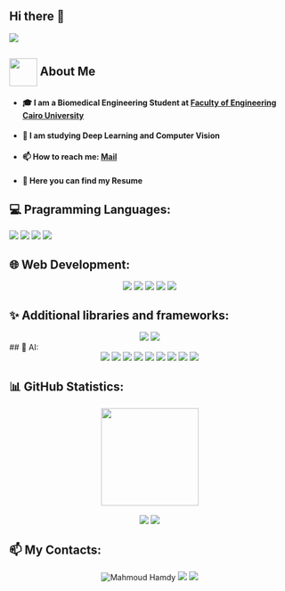 ## Hi there 👋
<p align="left"><img src="https://readme-typing-svg.herokuapp.com/?lines=I+am+Mahmoud+Hamdy."/></p>

## <img align="center"  height =50px src="https://user-images.githubusercontent.com/63050133/156777293-72a6e681-2582-4a9d-ad92-09d1181d47c7.gif"> About Me <a id = "about"></a>
  - #### 🎓 I am a Biomedical Engineering Student at <a href="http://eng.cu.edu.eg/ar/">Faculty of Engineering Cairo University</a>
  - #### 🤖 I am studying Deep Learning and Computer Vision
  - #### 📫 How to reach me: <a href="mailto:Mahmoudhamddy@gmail.com">Mail</a>
  - #### 📝 Here you can find my <a herf="https://drive.google.com/drive/folders/1JLcjIE4NabIv5WSxnU8dM1Bs3dgkeq7o">Resume</a>

## 💻 Pragramming Languages:
  <div align="center>
  <code title="Python"><img src="https://img.shields.io/badge/python-3670A0?style=flat&logo=python&logoColor=ffdd54"/></code> 
  <code title="C++"><img src="https://img.shields.io/badge/c++-%2300599C.svg?style=flat&logo=c%2B%2B&logoColor=white"/></code>
  <code title="C"><img src="https://img.shields.io/badge/c-%2300599C.svg?style=flat&logo=c&logoColor=white"/></code>
  <code title="Arduino"><img src="https://img.shields.io/badge/-Arduino-00979D?style=flat&logo=Arduino&logoColor=white"/></code>
  
## 🌐 Web Development:
<div align = "center">
  <code title="HTML"><img src="https://img.shields.io/badge/html5-%23E34F26.svg?style=flat&logo=html5&logoColor=white"/></code>
  <code title="CSS3"><img src="https://img.shields.io/badge/css3-%231572B6.svg?style=flat&logo=css3&logoColor=white"/></code>
  <code title="JS"><img src="https://img.shields.io/badge/javascript-%23323330.svg?style=flat&logo=javascript&logoColor=%23F7DF1E"/></code>
  <code title="Flask"><img src="https://img.shields.io/badge/flask-%23000.svg?style=flat&logo=flask&logoColor=white"/></code>
  <code title="MySQL"><img src="https://img.shields.io/badge/mysql-%2300f.svg?style=flat&logo=mysql&logoColor=white"/></code>
</div>

## ✨ Additional libraries and frameworks:
<div align = "center">
  <code title="QT"><img src="https://img.shields.io/badge/Qt-%23217346.svg?style=flat&logo=Qt&logoColor=white"/></code>
  <code title="BootStrap"><img src="https://img.shields.io/badge/bootstrap-%23563D7C.svg?style=flat&logo=bootstrap&logoColor=white"/></code>
</div>
## 🤖 AI:
<div align = "center">
  <code title="Keras"><img src="https://img.shields.io/badge/Keras-%23D00000.svg?style=flat&logo=Keras&logoColor=white"/></code>
  <code title="MatPLotLib"><img src="https://img.shields.io/badge/Matplotlib-%23ffffff.svg?style=flat&logo=Matplotlib&logoColor=black"/></code>
  <code title="NumPy"><img src="https://img.shields.io/badge/numpy-%23013243.svg?style=flat&logo=numpy&logoColor=white"/></code>
  <code title="Pandas"><img src="https://img.shields.io/badge/pandas-%23150458.svg?style=flat&logo=pandas&logoColor=white"/></code>
  <code title="Plotly"><img src="https://img.shields.io/badge/Plotly-%233F4F75.svg?style=flat&logo=plotly&logoColor=white"/></code>
  <code title="PyTorch"><img src="https://img.shields.io/badge/PyTorch-%23EE4C2C.svg?style=flat&logo=PyTorch&logoColor=white"/></code>
  <code title="ScikitLearn"><img src="https://img.shields.io/badge/scikit--learn-%23F7931E.svg?style=flat&logo=scikit-learn&logoColor=white"/></code>
  <code title="SciPy"><img src="https://img.shields.io/badge/SciPy-%230C55A5.svg?style=flat&logo=scipy&logoColor=%white"/></code>
  <code title="TensorFlow"><img src="https://img.shields.io/badge/TensorFlow-%23FF6F00.svg?style=flat&logo=TensorFlow&logoColor=white"/></code>
  </div>
  
## 📊 GitHub Statistics:
  <div align="center">
  <img  height="175" src="https://github-readme-stats.vercel.app/api?username=MahmoudHamddy&count_private=true&show_icons=true&theme=dark&hide_border=true"/>
  </div>
  <br/>
  <div align="center">
  <!-- <img height="175" src="https://github-readme-stats.vercel.app/api/top-langs/%20username=MahmoudHamddy&theme=dark&hide_border=false&include_all_commits=true&count_private=false&layout=compact"> -->
    <img src="http://github-profile-summary-cards.vercel.app/api/cards/repos-per-language?username=MahmoudHamddy&theme=dark"/>
    <img src="http://github-profile-summary-cards.vercel.app/api/cards/most-commit-language?username=MahmoudHamddy&theme=dark"/>
  </div>
  
## 📫 My Contacts:
<div align="center">
    <a herf="https://www.linkedin.com/in/mahmoud-hamdy-a544761b7/"><img alt="Mahmoud Hamdy" src="https://img.shields.io/badge/linkedin-%230077B5.svg?style=flat&logo=linkedin&logoColor=white"/></a>
    <a herf="mailto:mahmoudhamddy@gmail.com"><img src="https://img.shields.io/badge/Gmail-D14836?style=flat&logo=gmail&logoColor=white"/></a>
    <a herf="https://img.shields.io/badge/Kaggle-035a7d?style=flat&logo=kaggle&logoColor=white"><img src="https://www.kaggle.com/mahmoudhamddy"/></a>
  </div>
<!--
**MahmoudHamddy/MahmoudHamddy** is a ✨ _special_ ✨ repository because its `README.md` (this file) appears on your GitHub profile.

Here are some ideas to get you started:

- 🔭 I’m currently working on ...
- 🌱 I’m currently learning ...
- 👯 I’m looking to collaborate on ...
- 🤔 I’m looking for help with ...
- 💬 Ask me about ...
- 📫 How to reach me: ...
- 😄 Pronouns: ...
- ⚡ Fun fact: ...
-->
